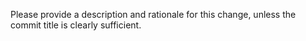 Please provide a description and rationale for this change, unless the commit title is clearly
sufficient.
